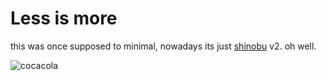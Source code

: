 # Less is more

this was once supposed to minimal, nowadays its just [shinobu](https://github.com/mluna-again/shinobu) v2. oh well.

![cocacola](https://github.com/user-attachments/assets/51770d10-bbc8-48bb-bdc6-489897680908)
